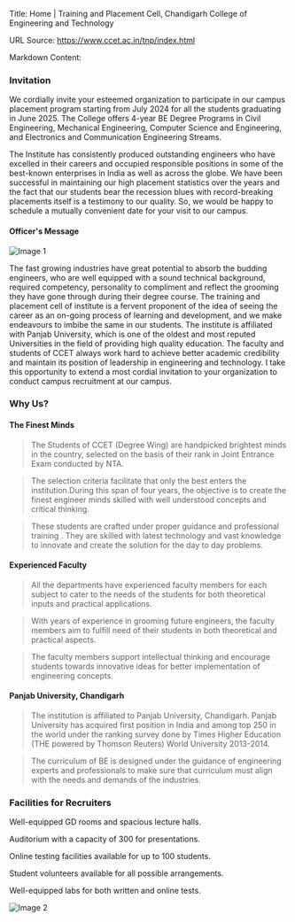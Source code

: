Title: Home | Training and Placement Cell, Chandigarh College of Engineering and Technology

URL Source: https://www.ccet.ac.in/tnp/index.html

Markdown Content:
### Invitation

We cordially invite your esteemed organization to participate in our campus placement program starting from July 2024 for all the students graduating in June 2025. The College offers 4-year BE Degree Programs in Civil Engineering, Mechanical Engineering, Computer Science and Engineering, and Electronics and Communication Engineering Streams.

The Institute has consistently produced outstanding engineers who have excelled in their careers and occupied responsible positions in some of the best-known enterprises in India as well as across the globe. We have been successful in maintaining our high placement statistics over the years and the fact that our students bear the recession blues with record-breaking placements itself is a testimony to our quality. So, we would be happy to schedule a mutually convenient date for your visit to our campus.

#### **Officer's Message**

![Image 1](https://www.ccet.ac.in/tnp/images/kg-sharma.jpeg)

The fast growing industries have great potential to absorb the budding engineers, who are well equipped with a sound technical background, required competency, personality to compliment and reflect the grooming they have gone through during their degree course. The training and placement cell of institute is a fervent proponent of the idea of seeing the career as an on-going process of learning and development, and we make endeavours to imbibe the same in our students. The institute is affiliated with Panjab University, which is one of the oldest and most reputed Universities in the field of providing high quality education. The faculty and students of CCET always work hard to achieve better academic credibility and maintain its position of leadership in engineering and technology. I take this opportunity to extend a most cordial invitation to your organization to conduct campus recruitment at our campus.

### Why Us?

#### The Finest Minds

> The Students of CCET (Degree Wing) are handpicked brightest minds in the country, selected on the basis of their rank in Joint Entrance Exam conducted by NTA.

> The selection criteria facilitate that only the best enters the institution.During this span of four years, the objective is to create the finest engineer minds skilled with well understood concepts and critical thinking.

> These students are crafted under proper guidance and professional training . They are skilled with latest technology and vast knowledge to innovate and create the solution for the day to day problems.

#### Experienced Faculty

> All the departments have experienced faculty members for each subject to cater to the needs of the students for both theoretical inputs and practical applications.

> With years of experience in grooming future engineers, the faculty members aim to fulfill need of their students in both theoretical and practical aspects.

> The faculty members support intellectual thinking and encourage students towards innovative ideas for better implementation of engineering concepts.

#### Panjab University, Chandigarh

> The institution is affiliated to Panjab University, Chandigarh. Panjab University has acquired first position in India and among top 250 in the world under the ranking survey done by Times Higher Education (THE powered by Thomson Reuters) World University 2013-2014.

> The curriculum of BE is designed under the guidance of engineering experts and professionals to make sure that curriculum must align with the needs and demands of the industries.

### Facilities for Recruiters

Well-equipped GD rooms and spacious lecture halls.

Auditorium with a capacity of 300 for presentations.

Online testing facilities available for up to 100 students.

Student volunteers available for all possible arrangements.

Well-equipped labs for both written and online tests.

![Image 2](https://www.ccet.ac.in/tnp/images/facilities_recruiters.svg)
